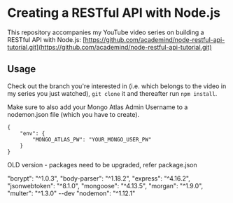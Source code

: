 # Creating a RESTful API with Node.js

This repository accompanies my YouTube video series on building a RESTful API with Node.js: [https://github.com/academind/node-restful-api-tutorial.git](https://github.com/academind/node-restful-api-tutorial.git)

## Usage

Check out the branch you're interested in (i.e. which belongs to the video in my series you just watched), `git clone` it and thereafter run `npm install`.

Make sure to also add your Mongo Atlas Admin Username to a nodemon.json file (which you have to create).

```
{
    "env": {
        "MONGO_ATLAS_PW": "YOUR_MONGO_USER_PW"
    }
}
```

OLD version - packages need to be upgraded, refer package.json

"bcrypt": "^1.0.3",
"body-parser": "^1.18.2",
"express": "^4.16.2",
"jsonwebtoken": "^8.1.0",
"mongoose": "^4.13.5",
"morgan": "^1.9.0",
"multer": "^1.3.0"
--dev
"nodemon": "^1.12.1"
